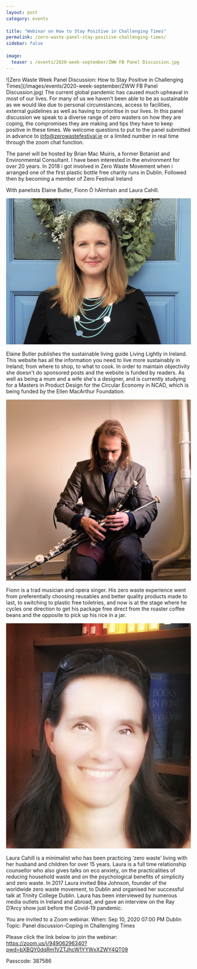 ```yaml
---
layout: post
category: events

title: "Webinar on How to Stay Positive in Challenging Times"
permalink: /zero-waste-panel-stay-positive-challenging-times/
sidebar: false

image:
  teaser : /events/2020-week-september/ZWW FB Panel Discussion.jpg
---
```


![Zero Waste Week Panel Discussion: How to Stay Positive in Challenging Times](/images/events/2020-week-september/ZWW FB Panel Discussion.jpg)
The current global pandemic has caused much upheaval in most of our lives. For many of us we haven’t been able to be as sustainable as we would like due to personal circumstances, access to facilities, external guidelines as well as having to prioritise in our lives.
In this panel discussion we speak to a diverse range of zero wasters on how they are coping, the compromises they are making and tips they have to keep positive in these times.
We welcome questions to put to the panel submitted in advance to info@zerowastefestival.ie or a limited number in real time through the zoom chat function.

The panel will be hosted by Brian Mac Muiris, a former Botanist and Environmental Consultant. I have been interested in the environment for over 20 years.  In 2018 i got involved in Zero Waste Movement when i arranged one of the first plastic bottle free charity runs in Dublin. Followed then by becoming a member of Zero Festival Ireland

With panelists Elaine Butler, Fionn Ó hAlmhain and Laura Cahill.

![Elaine Butler](/images/events/2020-week-september/elaine.jpg)

Elaine Butler publishes the sustainable living guide  Living Lightly in Ireland. This website has all the information you need to live more sustainably in Ireland; from where to shop, to what to cook. In order to maintain objectivity she doesn't do sponsored posts and the website is funded by readers. As well as being a mum and a wife she's a designer, and is currently studying for a Masters in Product Design for the Circular Economy in NCAD, which is being funded by the Ellen MacArthur Foundation. 

![Fionn Ó hAlmhain](/images/events/2020-week-september/fionn.jpg)

Fionn is a trad musician and opera singer. His zero waste experience went from preferentially choosing reusables and better quality products made to last, to switching to plastic free toiletries, and now is at the stage where he cycles one direction to get his package free direct from the roaster coffee beans and the opposite to pick up his rice in a jar.

![Laura Cahill](/images/events/2020-week-september/laura.jpg)

Laura Cahill is a minimalist who has been practicing ‘zero waste’ living with her husband and children for over 15 years. Laura is a full time relationship counsellor who also gives talks on eco anxiety,  on the practicalities of reducing household waste and on the psychological benefits of simplicity and zero waste. In 2017 Laura invited Bèa Johnson, founder of the worldwide zero waste movement, to Dublin and organised her successful talk at Trinity College Dublin. Laura has been interviewed by numerous media outlets in Ireland and abroad, and gave an interview on the Ray D’Arcy show just before the Covid-19 pandemic.

You are invited to a Zoom webinar.
When: Sep 10, 2020 07:00 PM Dublin
Topic: Panel discussion-Coping in Challenging Times

Please click the link below to join the webinar:
https://zoom.us/j/94906296340?pwd=bXBQY0dqRm1VZTJhcW1YYWxXZWY4QT09

Passcode: 387586

